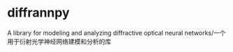 # diffrannpy
A library for modeling and analyzing diffractive optical neural networks/一个用于衍射光学神经网络建模和分析的库
